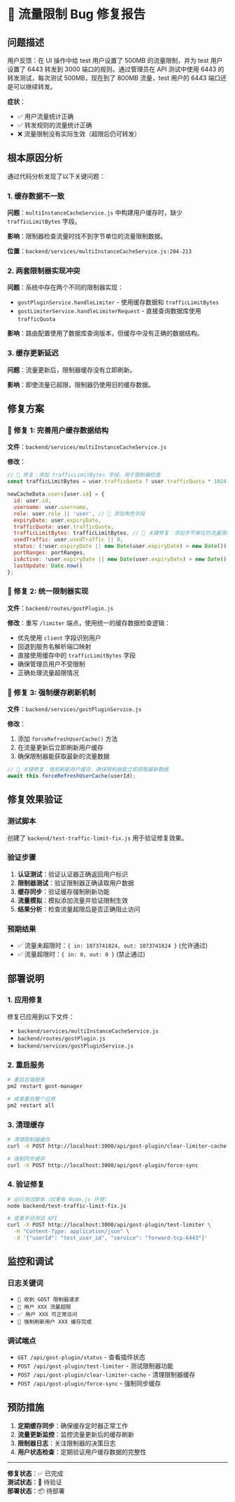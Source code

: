 # 🐛 流量限制 Bug 修复报告

## 问题描述

用户反馈：在 UI 操作中给 test 用户设置了 500MB 的流量限制，并为 test 用户设置了 6443 转发到 3000 端口的规则。通过管理员在 API 测试中使用 6443 的转发测试，每次测试 500MB，现在到了 800MB 流量，test 用户的 6443 端口还是可以继续转发。

**症状**：
- ✅ 用户流量统计正确
- ✅ 转发规则的流量统计正确  
- ❌ 流量限制没有实际生效（超限后仍可转发）

## 根本原因分析

通过代码分析发现了以下关键问题：

### 1. 缓存数据不一致
**问题**：`multiInstanceCacheService.js` 中构建用户缓存时，缺少 `trafficLimitBytes` 字段。

**影响**：限制器检查流量时找不到字节单位的流量限制数据。

**位置**：`backend/services/multiInstanceCacheService.js:204-213`

### 2. 两套限制器实现冲突
**问题**：系统中存在两个不同的限制器实现：
- `gostPluginService.handleLimiter` - 使用缓存数据和 `trafficLimitBytes`
- `gostLimiterService.handleLimiterRequest` - 直接查询数据库使用 `trafficQuota`

**影响**：路由配置使用了数据库查询版本，但缓存中没有正确的数据结构。

### 3. 缓存更新延迟
**问题**：流量更新后，限制器缓存没有立即刷新。

**影响**：即使流量已超限，限制器仍使用旧的缓存数据。

## 修复方案

### 🔧 修复 1: 完善用户缓存数据结构

**文件**：`backend/services/multiInstanceCacheService.js`

**修改**：
```javascript
// 🔧 修复：添加 trafficLimitBytes 字段，用于限制器检查
const trafficLimitBytes = user.trafficQuota ? user.trafficQuota * 1024 * 1024 * 1024 : 0;

newCacheData.users[user.id] = {
  id: user.id,
  username: user.username,
  role: user.role || 'user', // 🔧 添加角色字段
  expiryDate: user.expiryDate,
  trafficQuota: user.trafficQuota,
  trafficLimitBytes: trafficLimitBytes, // 🔧 关键修复：添加字节单位的流量限制
  usedTraffic: user.usedTraffic || 0,
  status: (!user.expiryDate || new Date(user.expiryDate) > new Date()) ? 'active' : 'inactive', // 🔧 添加状态字段
  portRanges: portRanges,
  isActive: !user.expiryDate || new Date(user.expiryDate) > new Date(),
  lastUpdate: Date.now()
};
```

### 🔧 修复 2: 统一限制器实现

**文件**：`backend/routes/gostPlugin.js`

**修改**：重写 `/limiter` 端点，使用统一的缓存数据检查逻辑：
- 优先使用 `client` 字段识别用户
- 回退到服务名解析端口映射
- 直接使用缓存中的 `trafficLimitBytes` 字段
- 确保管理员用户不受限制
- 正确处理流量超限情况

### 🔧 修复 3: 强制缓存刷新机制

**文件**：`backend/services/gostPluginService.js`

**修改**：
1. 添加 `forceRefreshUserCache()` 方法
2. 在流量更新后立即刷新用户缓存
3. 确保限制器能获取最新的流量数据

```javascript
// 🔧 关键修复：强制刷新用户缓存，确保限制器能立即获取最新数据
await this.forceRefreshUserCache(userId);
```

## 修复效果验证

### 测试脚本
创建了 `backend/test-traffic-limit-fix.js` 用于验证修复效果。

### 验证步骤
1. **认证测试**：验证认证器正确返回用户标识
2. **限制器测试**：验证限制器正确读取用户数据
3. **缓存同步**：验证缓存强制刷新功能
4. **流量模拟**：模拟添加流量并验证限制生效
5. **结果分析**：检查流量超限后是否正确阻止访问

### 预期结果
- ✅ 流量未超限时：`{ in: 1073741824, out: 1073741824 }` (允许通过)
- ✅ 流量超限时：`{ in: 0, out: 0 }` (禁止通过)

## 部署说明

### 1. 应用修复
修复已应用到以下文件：
- `backend/services/multiInstanceCacheService.js`
- `backend/routes/gostPlugin.js`  
- `backend/services/gostPluginService.js`

### 2. 重启服务
```bash
# 重启后端服务
pm2 restart gost-manager

# 或者重启整个应用
pm2 restart all
```

### 3. 清理缓存
```bash
# 清理限制器缓存
curl -X POST http://localhost:3000/api/gost-plugin/clear-limiter-cache

# 强制同步缓存
curl -X POST http://localhost:3000/api/gost-plugin/force-sync
```

### 4. 验证修复
```bash
# 运行测试脚本（如果有 Node.js 环境）
node backend/test-traffic-limit-fix.js

# 或者手动测试 API
curl -X POST http://localhost:3000/api/gost-plugin/test-limiter \
  -H "Content-Type: application/json" \
  -d '{"userId": "test_user_id", "service": "forward-tcp-6443"}'
```

## 监控和调试

### 日志关键词
- `🚦 收到 GOST 限制器请求`
- `🚫 用户 XXX 流量超限`
- `✅ 用户 XXX 可正常访问`
- `🔄 强制刷新用户 XXX 缓存完成`

### 调试端点
- `GET /api/gost-plugin/status` - 查看插件状态
- `POST /api/gost-plugin/test-limiter` - 测试限制器功能
- `POST /api/gost-plugin/clear-limiter-cache` - 清理限制器缓存
- `POST /api/gost-plugin/force-sync` - 强制同步缓存

## 预防措施

1. **定期缓存同步**：确保缓存定时器正常工作
2. **流量更新监控**：监控流量更新后的缓存刷新
3. **限制器日志**：关注限制器的决策日志
4. **用户状态检查**：定期验证用户缓存数据的完整性

---

**修复状态**：✅ 已完成  
**测试状态**：🧪 待验证  
**部署状态**：📦 待部署
